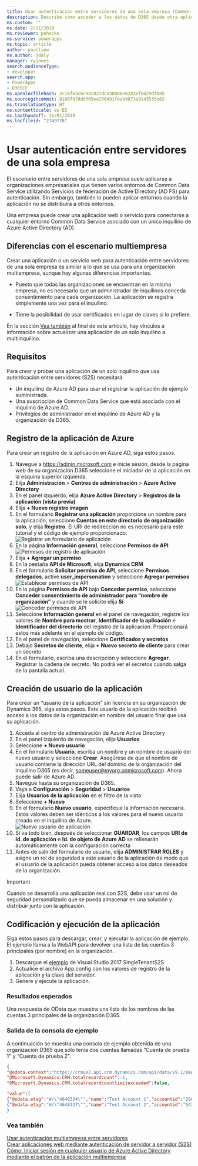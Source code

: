 ```yaml
---
title: Usar autenticación entre servidores de una sola empresa (Common Data Service) | Microsoft Docs
description: Describe cómo acceder a los datos de D365 desde otra aplicación o servicio sin autenticación explícita de usuario.
ms.custom: ''
ms.date: 2/21/2019
ms.reviewer: pehecke
ms.service: powerapps
ms.topic: article
author: paulliew
ms.author: jdaly
manager: ryjones
search.audienceType:
- developer
search.app:
- PowerApps
- D365CE
ms.openlocfilehash: 2c16f63c6c98c027dca30888e8283efed29df085
ms.sourcegitcommit: 8185f87dddf05ee256491feab9873e9143535e02
ms.translationtype: HT
ms.contentlocale: es-ES
ms.lasthandoff: 11/01/2019
ms.locfileid: "2749776"
---
```

# <a name="use-single-tenant-server-to-server-authentication"></a>Usar autenticación entre servidores de una sola empresa

El escenario entre servidores de una sola empresa suele aplicarse a organizaciones empresariales que tienen varios entornos de Common Data Service utilizando Servicios de federación de Active Directory (AD FS) para autenticación. Sin embargo, también lo pueden aplicar entornos cuando la aplicación no se distribuirá a otros entornos.  
  
 Una empresa puede crear una aplicación web o servicio para conectarse a cualquier entorno Common Data Service asociado con un único inquilino de Azure Active Directory (AD).
  
## <a name="differences-from-multi-tenant-scenario"></a>Diferencias con el escenario multiempresa  
 Crear una aplicación o un servicio web para autenticación entre servidores de una sola empresa es similar a lo que se usa para una organización multiempresa, aunque hay algunas diferencias importantes.  
  
-   Puesto que todas las organizaciones se encuentran en la misma empresa, no es necesario que un administrador de inquilinos conceda consentimiento para cada organización. La aplicación se registra simplemente una vez para el inquilino.
  
-   Tiene la posibilidad de usar certificados en lugar de claves si lo prefiere. 

En la sección [Vea también](#bkmk_seealso) al final de este artículo, hay vínculos a información sobre actualizar una aplicación de un solo inquilino a multiinquilino.  

<a name="bkmk_Requirements"></a>
## <a name="requirements"></a>Requisitos  

 Para crear y probar una aplicación de un solo inquilino que usa autenticación entre servidores (S2S) necesitará:  
  
- Un inquilino de Azure AD para usar el registrar la aplicación de ejemplo suministrada.
- Una suscripción de Common Data Service que está asociada con el inquilino de Azure AD.
- Privilegios de administrador en el inquilino de Azure AD y la organización de D365.

<a name="bkmk_registration"></a>
## <a name="azure-application-registration"></a>Registro de la aplicación de Azure
Para crear un registro de la aplicación en Azure AD, siga estos pasos.

1. Navegue a https://admin.microsoft.com e inicie sesión, desde la página web de su organización D365 seleccione el iniciador de la aplicación en la esquina superior izquierda.
2. Elija **Administración** > **Centros de administración** > **Azure Active Directory**
3. En el panel izquierdo, elija **Azure Active Directory** > **Registros de la aplicación (vista previa)**
4. Elija **+ Nuevo registro imagen**
5. En el formulario **Registrar una aplicación** proporcione un nombre para la aplicación, seleccione **Cuentas en este directorio de organización solo**, y elija **Registro**. El URI de redirección no es necesario para este tutorial y el código de ejemplo proporcionado.<br /> ![Registrar un formulario de aplicación](media/S2S-app-registration-started.PNG)
6. En la página **Información general**, seleccione **Permisos de API** <br >![Permisos de registro de aplicación](media/S2S-app-registration-completed.PNG)
7. Elija **+ Agregar un permiso**
8. En la pestaña **API de Microsoft**, elija **Dynamics CRM**
9. En el formulario **Solicitar permiso de API**, seleccione **Permisos delegados**, active **user_impersonation** y seleccione **Agregar permisos** <br />![Establecer permisos de API](media/S2S-api-permission-started.PNG)
10. En la página **Permisos de API** bajo **Conceder permiso**, seleccione **Conceder consentimiento de administrador para “nombre de organización”** y cuando se le solicite elija **Sí** <br />![Conceder permisos de API](media/S2S-api-permission-completed.PNG)
11. Seleccione **Información general** en el panel de navegación, registre los valores de **Nombre para mostrar**, **Identificador de la aplicación** e **Identificador del directorio** del registro de la aplicación. Proporcionará estos más adelante en el ejemplo de código.
12. En el panel de navegación, seleccione **Certificados y secretos**
13. Debajo **Secretos de cliente**, elija **+ Nuevo secreto de cliente** para crear un secreto
14. En el formulario, escriba una descripción y seleccione **Agregar**. Registrar la cadena de secreto. No podrá ver el secretos cuando salga de la pantalla actual.

<a name="bkmk_appuser"></a>
## <a name="application-user-creation"></a>Creación de usuario de la aplicación
Para crear un “usuario de la aplicación” sin licencia en su organización de Dynamics 365, siga estos pasos. Este usuario de la aplicación recibirá acceso a los datos de la organización en nombre del usuario final que usa su aplicación.

1. Acceda al centro de administración de Azure Active Directory
2. En el panel izquierdo de navegación, elija **Usuarios**
3. Seleccione **+ Nuevo usuario**
4. En el formulario **Usuario**, escriba un nombre y un nombre de usuario del nuevo usuario y seleccione **Crear**. Asegúrese de que el nombre de usuario contiene la dirección URL del dominio de la organización del inquilino D365 (es decir, someuser@myorg.onmicrosoft.com). Ahora puede salir de Azure AD.
5. Navegue hasta su organización de D365.
6. Vaya a **Configuración** > **Seguridad** > **Usuarios**
7. Elija **Usuarios de la aplicación** en el filtro de la vista
8. Seleccione **+ Nuevo**
9. En el formulario **Nuevo usuario**, especifique la información necesaria. Estos valores deben ser idénticos a los valores para el nuevo usuario creado en el inquilino de Azure. <br />![Nuevo usuario de aplicación](media/S2S-new-appuser.PNG)
10. Si va todo bien, después de seleccionar **GUARDAR**, los campos **URI de Id. de aplicación** e **Id. de objeto de Azure AD** se rellenarán automáticamente con la configuración correcta
11. Antes de salir del formulario de usuario, elija **ADMINISTRAR ROLES** y asigne un rol de seguridad a este usuario de la aplicación de modo que el usuario de la aplicación pueda obtener acceso a los datos deseados de la organización.

> [!IMPORTANT]
> Cuando se desarrolla una aplicación real con S2S, debe usar un rol de seguridad personalizado que se pueda almacenar en una solución y distribuir junto con la aplicación.

<a name="bkmk_coding"></a>
## <a name="application-coding-and-execution"></a>Codificación y ejecución de la aplicación

Siga estos pasos para descargar, crear, y ejecutar la aplicación de ejemplo. El ejemplo llama a la WebAPI para devolver una lista de las cuentas 3 principales (por nombre) en la organización.

1. Descargue el [ejemplo](https://github.com/Microsoft/PowerApps-Samples/tree/master/cds/webapi/C%23/SingleTenantS2S) de Visual Studio 2017 SingleTenantS2S
2. Actualice el archivo App.config con los valores de registro de la aplicación y la clave del servidor.
3. Genere y ejecute la aplicación.

### <a name="expected-results"></a>Resultados esperados
Una respuesta de OData que muestra una lista de los nombres de las cuentas 3 principales de la organización D365.

### <a name="example-console-output"></a>Salida de la consola de ejemplo
A continuación se muestra una consola de ejemplo obtenida de una organización D365 que sólo tenía dos cuentas llamadas “Cuenta de prueba 1" y “Cuenta de prueba 2".

```json
{
"@odata.context":"https://crmue2.api.crm.dynamics.com/api/data/v9.1/$metadata#accounts(name)",
"@Microsoft.Dynamics.CRM.totalrecordcount":-1,
"@Microsoft.Dynamics.CRM.totalrecordcountlimitexceeded":false,

"value":[
{"@odata.etag":"W/\"4648334\"","name":"Test Account 1","accountid":"28630624-cac9-e811-a964-000d3a3ac063"},
{"@odata.etag":"W/\"4648337\"","name":"Test Account 2","accountid":"543fd72a-cac9-e811-a964-000d3a3ac063"}]
}
```

<a name="bkmk_seealso"></a>

### <a name="see-also"></a>Vea también

[Usar autenticación multiempresa entre servidores](use-multi-tenant-server-server-authentication.md)   
[Crear aplicaciones web mediante autenticación de servidor a servidor (S2S)](build-web-applications-server-server-s2s-authentication.md)  
[Cómo: Iniciar sesión en cualquier usuario de Azure Active Directory mediante el patrón de la aplicación multiempresa](https://docs.microsoft.com/azure/active-directory/develop/howto-convert-app-to-be-multi-tenant)
